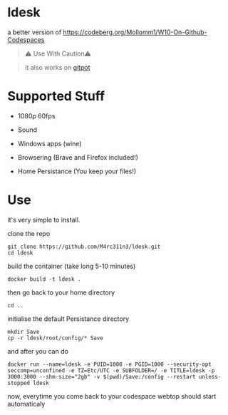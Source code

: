 # ldesk

a better version of https://codeberg.org/Mollomm1/W10-On-Github-Codespaces

> ⚠️ Use With Caution⚠️

> it also works on [gitpot](https://gitpod.io/workspaces)

# Supported Stuff

* 1080p 60fps

* Sound

* Windows apps (wine)

* Browsering (Brave and Firefox included!)

* Home Persistance (You keep your files!)

# Use

it's very simple to install.

clone the repo
```
git clone https://github.com/M4rc311n3/ldesk.git
cd ldesk
```


build the container (take long 5-10 minutes)
```
docker build -t ldesk .
```

then go back to your home directory
```
cd ..
```

initialise the default Persistance directory
```
mkdir Save
cp -r ldesk/root/config/* Save
```

and after you can do 
```
docker run --name=ldesk -e PUID=1000 -e PGID=1000 --security-opt seccomp=unconfined -e TZ=Etc/UTC -e SUBFOLDER=/ -e TITLE=ldesk -p 3000:3000 --shm-size="2gb" -v $(pwd)/Save:/config --restart unless-stopped ldesk
```

now, everytime you come back to your codespace webtop should start automaticaly
